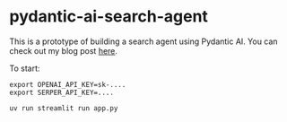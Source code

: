 # pydantic-ai-search-agent

This is a prototype of building a search agent using Pydantic AI. You can check out my blog post [here](https://medium.com/@nqbao/write-your-own-search-agent-with-pydantic-ai-fa04eb098acc).


To start:

```
export OPENAI_API_KEY=sk-....
export SERPER_API_KEY=....

uv run streamlit run app.py
```
